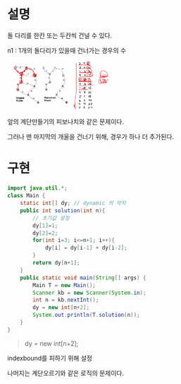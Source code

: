 # 설명

돌 다리를 한칸 또는 두칸씩 건널 수 있다.


n1 : 1개의 돌다리가 있을때 건너가는 경우의 수

<img src ="https://github.com/steadykyu/TIL/blob/master/Algorithm/%EC%9E%90%EB%B0%94%EC%95%8C%EA%B3%A0%EB%A6%AC%EC%A6%98_%EC%9D%B8%ED%94%84%EB%9F%B0/9.GreedyAlgorithm/img/7_1.png" width="50%" height="50%">

앞의 계단만들기의 피보나치와 같은 문제이다.

그러나 맨 마지막의 개울을 건너기 위해, 경우가 하나 더 추가된다.

# 구현

```java
import java.util.*;
class Main {
    static int[] dy; // dynamic 의 약자
    public int solution(int n){
        // 초기값 설정
        dy[1]=1;
        dy[2]=2;
        for(int i=3; i<=n+1; i++){
            dy[i] = dy[i-1] + dy[i-2];
        }
        return dy[n+1];
    }
    public static void main(String[] args) {
        Main T = new Main();
        Scanner kb = new Scanner(System.in);
        int n = kb.nextInt();
        dy = new int[n+2];
        System.out.println(T.solution(n));
    }
}
```

> dy = new int[n+2];

indexbound를 피하기 위해 설정

나머지는 계단오르기와 같은 로직의 문제이다.

